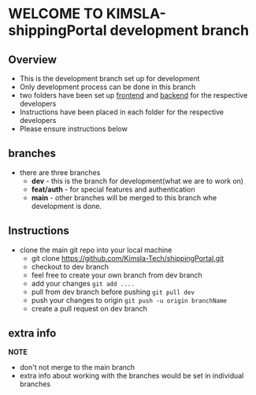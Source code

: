 # WELCOME TO KIMSLA-shippingPortal development branch

## Overview

- This is the development branch set up for development
- Only development process can be done in this branch
- two folders have been set up [frontend](/frontEnd) and [backend](/backEnd) for the respective developers
- Instructions have been placed in each folder for the respective developers
- Please ensure instructions below

## branches 
- there are three branches
    - **dev** - this is the branch for development(what we are to work on)  
    - **feat/auth** - for special features and authentication
    - **main** - other branches will be merged to this branch whe development is done. 

## Instructions
- clone the main git repo into your local machine
    - git clone https://github.com/Kimsla-Tech/shippingPortal.git
    - checkout to dev branch
    - feel free to create your own branch from dev branch
    - add your changes `git add ....`
    - pull from dev branch before pushing `git pull dev`
    - push your changes to origin `git push -u origin branchName` 
    - create a pull request on dev branch

## extra info 
**NOTE** 
- don't not merge to the main branch 
- extra info about working with the branches would be set in individual branches

